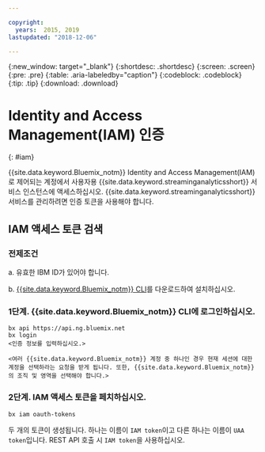 ```yaml
---

copyright:
  years:  2015, 2019
lastupdated: "2018-12-06"

---
```


{:new_window: target="_blank"}
{:shortdesc: .shortdesc}
{:screen: .screen}
{:pre: .pre}
{:table: .aria-labeledby="caption"}
{:codeblock: .codeblock}
{:tip: .tip}
{:download: .download}


# Identity and Access Management(IAM) 인증
{: #iam}

{{site.data.keyword.Bluemix_notm}} Identity and Access Management(IAM)로 제어되는 계정에서 사용자용 {{site.data.keyword.streaminganalyticsshort}} 서비스 인스턴스에 액세스하십시오. {{site.data.keyword.streaminganalyticsshort}} 서비스를 관리하려면 인증 토큰을 사용해야 합니다.

## IAM 액세스 토큰 검색

### 전제조건

a. 유효한 IBM ID가 있어야 합니다.

b. [{{site.data.keyword.Bluemix_notm}} CLI](/docs/cli?topic=cloud-cli-install-ibmcloud-cli#install-ibmcloud-cli)를 다운로드하여 설치하십시오.

### 1단계. {{site.data.keyword.Bluemix_notm}} CLI에 로그인하십시오.

```
bx api https://api.ng.bluemix.net
bx login
<인증 정보를 입력하십시오.>

<여러 {{site.data.keyword.Bluemix_notm}} 계정 중 하나인 경우 현재 세션에 대한 계정을 선택하라는 요청을 받게 됩니다. 또한, {{site.data.keyword.Bluemix_notm}}의 조직 및 영역을 선택해야 합니다.>
```

### 2단계. IAM 액세스 토큰을 페치하십시오.

```
bx iam oauth-tokens
```

두 개의 토큰이 생성됩니다. 하나는 이름이 `IAM token`이고 다른 하나는 이름이 `UAA token`입니다. REST API 호출 시 `IAM token`을 사용하십시오.

